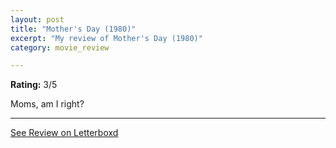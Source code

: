 ```yaml
---
layout: post
title: "Mother's Day (1980)"
excerpt: "My review of Mother's Day (1980)"
category: movie_review

---
```


**Rating:** 3/5

Moms, am I right?

<hr>

[See Review on Letterboxd](https://boxd.it/1Pqx7X)

